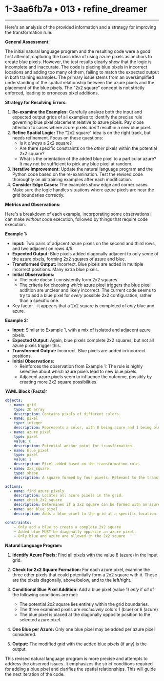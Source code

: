 # 1-3aa6fb7a • 013 • refine_dreamer

---
Here's an analysis of the provided information and a strategy for improving the transformation rule:

**General Assessment:**

The initial natural language program and the resulting code were a good first attempt, capturing the basic idea of using azure pixels as anchors to create blue pixels. However, the test results clearly show that the logic is incomplete and inaccurate. The code is placing blue pixels in incorrect locations and adding too many of them, failing to match the expected output in both training examples. The primary issue stems from an oversimplified understanding of the spatial relationship between the azure pixels and the placement of the blue pixels. The "2x2 square" concept is not strictly enforced, leading to erroneous pixel additions.

**Strategy for Resolving Errors:**

1.  **Re-examine the Examples:** Carefully analyze both the input and expected output grids of all examples to identify the precise rule governing blue pixel placement relative to azure pixels. Pay close attention to cases where azure pixels *don't* result in a new blue pixel.
2.  **Refine Spatial Logic:** The "2x2 square" idea is on the right track, but needs refinement. Focus on these questions:
    *   Is it *always* a 2x2 square?
    *   Are there specific constraints on the *other* pixels within the potential 2x2 square?
    * What is the orientation of the added blue pixel to a particular azure? It may not be sufficient to pick any blue pixel at random.
3.  **Iterative Improvement:** Update the natural language program and the Python code based on the re-examination. Test the revised code thoroughly on *all* training examples after each modification.
4.  **Consider Edge Cases:** The examples show edge and corner cases. Make sure the logic handles situations where azure pixels are near the grid boundaries correctly.

**Metrics and Observations:**

Here's a breakdown of each example, incorporating some observations I can make _without_ code execution, followed by things that require code execution.

**Example 1:**

*   **Input:** Two pairs of adjacent azure pixels on the second and third rows, and two adjacent on rows 4/5.
*   **Expected Output:** Blue pixels added diagonally adjacent to only *some* of the azure pixels, forming 2x2 squares of azure and blue.
*   **Transformed Output:** Incorrect. Blue pixels are added in multiple incorrect positions. Many extra blue pixels.
*   **Initial Observations:**
    *   The code doesn't consistently form 2x2 squares.
    *   The criteria for choosing *which* azure pixel triggers the blue pixel addition are unclear and likely incorrect. The current code seems to try to add a blue pixel for *every* possible 2x2 configuration, rather than a specific one.
* Key factor - it appears that a 2x2 square is completed of *only* blue and azure.

**Example 2:**

*   **Input:** Similar to Example 1, with a mix of isolated and adjacent azure pixels.
*   **Expected Output:** Again, blue pixels complete 2x2 squares, but not all azure pixels trigger this.
*   **Transformed Output:** Incorrect. Blue pixels are added in incorrect positions.
*   **Initial Observations:**
    *   Reinforces the observation from Example 1: The rule is highly selective about *which* azure pixels lead to new blue pixels.
    *   Adjacent azure pixels seem to influence the outcome, possibly by creating more 2x2 square possibilities.

**YAML Block (Facts):**

```yaml
objects:
  - name: grid
    type: 2D array
    description: Contains pixels of different colors.
  - name: pixel
    type: integer
    description: Represents a color, with 8 being azure and 1 being blue.
  - name: azure_pixel
    type: pixel
    value: 8
    description: Potential anchor point for transformation.
  - name: blue_pixel
    type: pixel
    value: 1
    description: Pixel added based on the transformation rule.
  - name: 2x2_square
    type: shape
    description: A square formed by four pixels. Relevant to the transformation rule.

actions:
  - name: find_azure_pixels
    description: Locates all azure pixels in the grid.
  - name: check_2x2_square
    description: Determines if a 2x2 square can be formed with an azure pixel and if so, adds a blue.
  - name: add_blue_pixel
    description: Adds a blue pixel to the grid at a specific location.

constraints:
    - Only add a blue to create a complete 2x2 square
    - Added blue MUST be diagonally opposite an azure pixel.
    - Only blue and azure are allowed in the 2x2 square
```

**Natural Language Program:**

1.  **Identify Azure Pixels:** Find all pixels with the value 8 (azure) in the input grid.

2.  **Check for 2x2 Square Formation:** For each azure pixel, examine the three other pixels that could potentially form a 2x2 square with it. These are the pixels diagonally, above/below, and to the left/right.

3.  **Conditional Blue Pixel Addition:** Add a blue pixel (value 1) *only* if *all* of the following conditions are met:
    *   The potential 2x2 square lies entirely within the grid boundaries.
    *   The three examined pixels are *exclusively* colors 1 (blue) or 8 (azure)
    *   The blue pixel is placed at the diagonally opposite position to the selected azure pixel.

4. **One Blue per Azure:** Only one blue pixel may be added per azure pixel considered.

5.  **Output:** The modified grid with the added blue pixels (if any) is the output.

This revised natural language program is more precise and attempts to address the observed issues. It emphasizes the strict conditions required for adding a blue pixel and clarifies the spatial relationships. This will guide the next iteration of the code.

